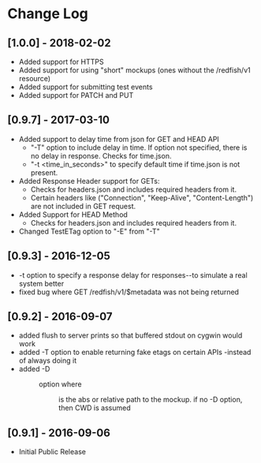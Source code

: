 # Change Log

## [1.0.0] - 2018-02-02
- Added support for HTTPS
- Added support for using "short" mockups (ones without the /redfish/v1 resource)
- Added support for submitting test events
- Added support for PATCH and PUT

## [0.9.7] - 2017-03-10
- Added support to delay time from json for GET and HEAD API  
    - "-T" option to include delay in time. If option not specified, there is no delay in response. Checks for time.json.
    - "-t <time_in_seconds>" to specify default time if time.json is not present.
- Added Response Header support for GETs: 
    - Checks for headers.json and includes required headers from it.
    - Certain headers like ("Connection", "Keep-Alive", "Content-Length") are not included in GET request.
- Added Support for HEAD Method
    - Checks for headers.json and includes required headers from it.
- Changed TestETag option to "-E" from "-T" 

## [0.9.3] - 2016-12-05
- -t <responseTime> option to specify a response delay for responses--to simulate a real system better
- fixed bug where GET /redfish/v1/$metadata was not being returned

## [0.9.2] - 2016-09-07
- added flush to server prints so that buffered stdout on cygwin would work
- added -T option to enable returning fake etags on certain APIs -instead of always doing it
- added -D <dir>  option  where <dir> is the abs or relative path to the mockup.  if no -D option, then CWD is assumed

## [0.9.1] - 2016-09-06
- Initial Public Release
